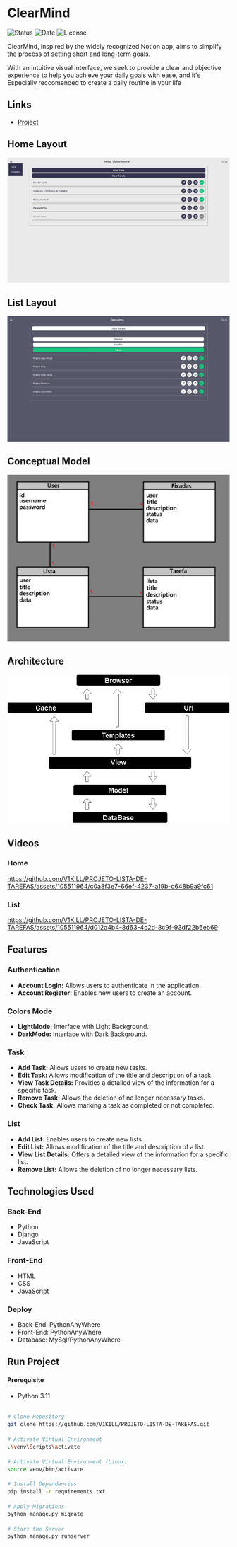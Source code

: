 # ClearMind

![Status](https://img.shields.io/badge/STATUS-FINISHED-44CC11)
![Date](https://img.shields.io/badge/RELEASEDATE-DECEMBER-44CC11)
![License](https://img.shields.io/badge/LICENSE-MTI-44CC11)

ClearMind, inspired by the widely recognized Notion app, aims to simplify the process of setting short and long-term goals.

With an intuitive visual interface, we seek to provide a clear and objective experience to help you achieve your daily goals with ease, and it's Especially reccomended to create a daily routine in your life

## Links

- [Project](https://clearmind.pythonanywhere.com/)

## Home Layout

![Home Layout](./assets/layoutwebhome.png)

## List Layout

![List Layout](./assets/layoutlistdark.png)

## Conceptual Model

![Conceptual Model](./assets/diagramamodel.png)

## Architecture

![Architecture](./assets/diagrama.drawio.png)

## Videos

### Home
https://github.com/V1KILL/PROJETO-LISTA-DE-TAREFAS/assets/105511964/c0a8f3e7-66ef-4237-a19b-c648b9a9fc61

### List

https://github.com/V1KILL/PROJETO-LISTA-DE-TAREFAS/assets/105511964/d012a4b4-8d63-4c2d-8c9f-93df22b6eb69

## Features

### Authentication

- **Account Login:** Allows users to authenticate in the application.
- **Account Register:** Enables new users to create an account.

### Colors Mode

- **LightMode:** Interface with Light Background.
- **DarkMode:** Interface with Dark Background.

### Task

- **Add Task:** Allows users to create new tasks.
- **Edit Task:** Allows modification of the title and description of a task.
- **View Task Details:** Provides a detailed view of the information for a specific task.
- **Remove Task:** Allows the deletion of no longer necessary tasks.
- **Check Task:** Allows marking a task as completed or not completed.

### List

- **Add List:** Enables users to create new lists.
- **Edit List:** Allows modification of the title and description of a list.
- **View List Details:** Offers a detailed view of the information for a specific list.
- **Remove List:** Allows the deletion of no longer necessary lists.

## Technologies Used

### Back-End
- Python
- Django
- JavaScript

### Front-End
- HTML
- CSS
- JavaScript

### Deploy
- Back-End: PythonAnyWhere
- Front-End: PythonAnyWhere
- Database: MySql/PythonAnyWhere

## Run Project

#### Prerequisite
- Python 3.11

```bash

# Clone Repository
git clone https://github.com/V1KILL/PROJETO-LISTA-DE-TAREFAS.git

# Activate Virtual Environment
.\venv\Scripts\activate

# Activate Virtual Environment (Linux)
source venv/bin/activate

# Install Dependencies
pip install -r requirements.txt

# Apply Migrations
python manage.py migrate

# Start the Server
python manage.py runserver

```
